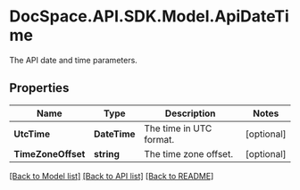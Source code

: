 # DocSpace.API.SDK.Model.ApiDateTime
The API date and time parameters.

## Properties

Name | Type | Description | Notes
------------ | ------------- | ------------- | -------------
**UtcTime** | **DateTime** | The time in UTC format. | [optional] 
**TimeZoneOffset** | **string** | The time zone offset. | [optional] 

[[Back to Model list]](../README.md#documentation-for-models) [[Back to API list]](../README.md#documentation-for-api-endpoints) [[Back to README]](../README.md)

